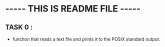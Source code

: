 # ----- THIS IS README FILE -----



## TASK 0 :

 - function that reads a text file and prints it to the POSIX standard output.

